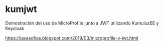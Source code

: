 # kumjwt

Demostración del uso de MicroProfile junto a JWT utilizando KumuluzEE y Keycloak

https://javasofias.blogspot.com/2019/03/microprofile-y-jwt.html
